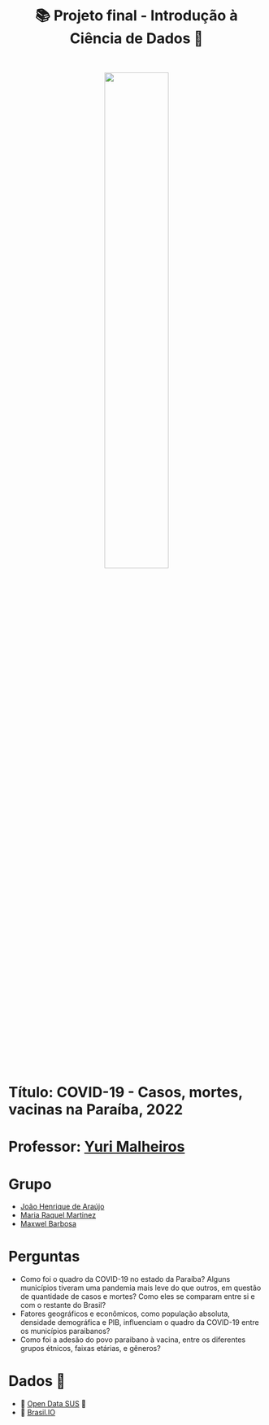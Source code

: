 <h1 align="center">📚️ Projeto final - Introdução à Ciência de Dados 💉</h1>
<br>
<p align="center"><img src="https://www.camara.leg.br/midias/image/2020/10/img20201022140139807-768x512.jpg" width="50%" height="50%"/></p>

# Título: COVID-19 - Casos, mortes, vacinas na Paraíba, 2022

# Professor: [Yuri Malheiros](https://github.com/yurimalheiros)

# Grupo
* [João Henrique de Araújo](https://github.com/joaoh224488)
* [Maria Raquel Martinez](https://github.com/maria-raquel)
* [Maxwel Barbosa](https://github.com/maxbarbosa)

# Perguntas

- Como foi o quadro da COVID-19 no estado da Paraíba? Alguns municípios tiveram uma pandemia mais leve do que outros, em questão de quantidade de casos e mortes? Como eles se comparam entre si e com o restante do Brasil?
- Fatores geográficos e econômicos, como população absoluta, densidade demográfica e PIB, influenciam o quadro da COVID-19 entre os municípios paraibanos?
- Como foi a adesão do povo paraibano à vacina, entre os diferentes grupos étnicos, faixas etárias, e gêneros?

# Dados 📖
* 🔎 [Open Data SUS](https://opendatasus.saude.gov.br/dataset/covid-19-vacinacao/resource/10aed154-04c8-4cf4-b78a-8f0fa1bc5af4) 🏥
* 🔎 [Brasil.IO](https://brasil.io/covid19/PB)
